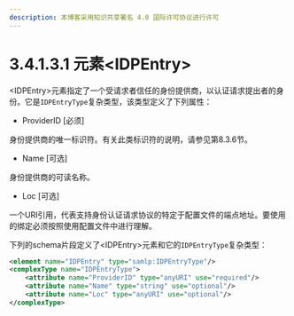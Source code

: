 ```yaml
---
description: 本博客采用知识共享署名 4.0 国际许可协议进行许可
---
```


# 3.4.1.3.1 元素\<IDPEntry\>

\<IDPEntry\>元素指定了一个受请求者信任的身份提供商，以认证请求提出者的身份。它是```IDPEntryType```复杂类型，该类型定义了下列属性：

+ ProviderID [必须]

身份提供商的唯一标识符。有关此类标识符的说明，请参见第8.3.6节。

+ Name [可选]

身份提供商的可读名称。

+ Loc [可选]

一个URI引用，代表支持身份认证请求协议的特定于配置文件的端点地址。要使用的绑定必须按照使用配置文件中进行理解。

下列的schema片段定义了\<IDPEntry\>元素和它的```IDPEntryType```复杂类型：

```xml
<element name="IDPEntry" type="samlp:IDPEntryType"/>
<complexType name="IDPEntryType">
    <attribute name="ProviderID" type="anyURI" use="required"/>
    <attribute name="Name" type="string" use="optional"/>
    <attribute name="Loc" type="anyURI" use="optional"/>
</complexType>
```
